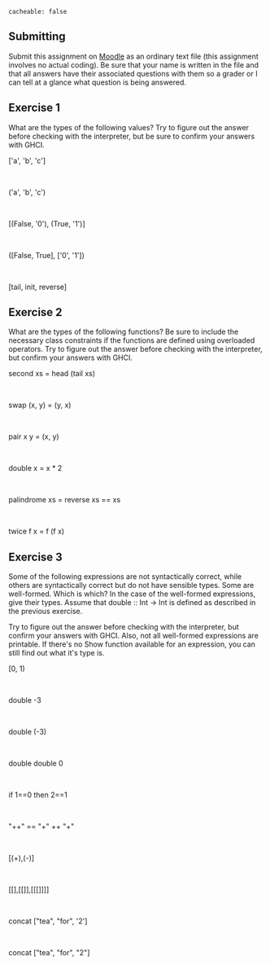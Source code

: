 ```
cacheable: false
```

## Submitting

Submit this assignment on [Moodle](https://moodle.pugetsound.edu/moodle/mod/assign/view.php?id=308764) as an ordinary text file (this assignment involves no actual coding). Be sure that your name is written in the file and that all answers have their associated questions with them so a grader or I can tell at a glance what question is being answered.

## Exercise 1

What are the types of the following values? Try to figure out the answer before checking with the interpreter, but be sure to confirm your answers with GHCI.

<span class="codefont">['a', 'b', 'c']</span>

<br>

<span class="codefont">('a', 'b', 'c')</span>

<br>

<span class="codefont">[(False, '0'), (True, '1')]</span>

<br>

<span class="codefont">([False, True], ['0', '1'])</span>

<br>

<span class="codefont">[tail, init, reverse]</span>

## Exercise 2

What are the types of the following functions? Be sure to include the necessary class constraints if the functions are defined using overloaded operators. Try to figure out the answer before checking with the interpreter, but confirm your answers with GHCI.

<span class="codefont">second xs = head (tail xs)</span>

<br>

<span class="codefont">swap (x, y) = (y, x)</span>

<br>


<span class="codefont">pair x y = (x, y)</span>

<br>

<span class="codefont">double x = x * 2</span>

<br>

<span class="codefont">palindrome xs = reverse xs == xs</span>

<br>

<span class="codefont">twice f x = f (f x)</span>


## Exercise 3

Some of the following expressions are not syntactically correct, while others are syntactically correct but do not have sensible types. Some are well-formed. Which is which? In the case of the well-formed expressions, give their types. Assume that <span class="codefont">double :: Int -> Int</span>  is defined as described in the previous exercise.

Try to figure out the answer before checking with the interpreter, but confirm your answers with GHCI. Also, not all well-formed expressions are printable. If there's no <span class="codefont">Show</span> function available for an expression, you can still find out what it's type is.  

<span class="codefont">[0, 1)</span>

<br>

<span class="codefont">double -3</span>

<br>

<span class="codefont">double (-3)</span>

<br>

<span class="codefont">double double 0</span>

<br>

<span class="codefont">if 1==0 then 2==1</span>

<br>

<span class="codefont">"++" == "+" ++ "+"</span>

<br>

<span class="codefont">[(+),(-)]</span>

<br>

<span class="codefont">[[],[[]],[[[]]]]</span>

<br>

<span class="codefont">concat ["tea", "for", '2']</span>

<br>

<span class="codefont">concat ["tea", "for", "2"]</span>
